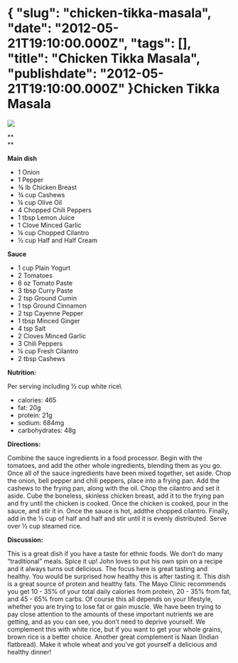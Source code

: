 {
    "slug": "chicken-tikka-masala",
    "date": "2012-05-21T19:10:00.000Z",
    "tags": [],
    "title": "Chicken Tikka Masala",
    "publishdate": "2012-05-21T19:10:00.000Z"
}Chicken Tikka Masala
====================




![](http://media.tumblr.com/tumblr_m4dz5f1DxJ1rpksxf.png)

**\
**

<div id="ingredients-nutrition">

<div id="ingredients-nutrition-col">

**Main dish**

-   1 Onion
-   1 Pepper
-   ¾ lb Chicken Breast
-   ¾ cup Cashews
-   ¼ cup Olive Oil
-   4 Chopped Chili Peppers
-   1 tbsp Lemon Juice
-   1 Clove Minced Garlic
-   ¼ cup Chopped Cilantro
-   ½ cup Half and Half Cream

</div>

<div id="ingredients-nutrition-col">

**Sauce**

-   1 cup Plain Yogurt
-   2 Tomatoes
-   6 oz Tomato Paste
-   3 tbsp Curry Paste
-   2 tsp Ground Cumin
-   1 tsp Ground Cinnamon
-   2 tsp Cayenne Pepper
-   1 tbsp Minced Ginger
-   4 tsp Salt
-   2 Cloves Minced Garlic
-   3 Chili Peppers
-   ¼ cup Fresh Cilantro
-   2 tbsp Cashews

</div>

<div id="ingredients-nutrition-col">

**Nutrition:**

Per serving including ½ cup white rice\
-   calories: 465
-   fat: 20g
-   protein: 21g
-   sodium: 684mg
-   carbohydrates: 48g

</div>

</div>

**Directions:**

Combine the sauce ingredients in a food processor. Begin with the
tomatoes, and add the other whole ingredients, blending them as you go.
Once all of the sauce ingredients have been mixed together, set aside.
Chop the onion, bell pepper and chili peppers, place into a frying pan.
Add the cashews to the frying pan, along with the oil. Chop the cilantro
and set it aside. Cube the boneless, skinless chicken breast, add it to
the frying pan and fry until the chicken is cooked. Once the chicken is
cooked, pour in the sauce, and stir it in. Once the sauce is hot, addthe
chopped cilantro. Finally, add in the ½ cup of half and half and stir
until it is evenly distributed. Serve over ½ cup steamed rice.

**Discussion:**

This is a great dish if you have a taste for ethnic foods. We don’t do
many “traditional” meals. Spice it up! John loves to put his own spin on
a recipe and it always turns out delicious. The focus here is great
tasting and healthy. You would be surprised how healthy this is after
tasting it. This dish is a great source of protein and healthy fats. The
Mayo Clinic recommends you get 10 - 35% of your total daily calories
from protein, 20 - 35% from fat, and 45 - 65% from carbs. Of course this
all depends on your lifestyle, whether you are trying to lose fat or
gain muscle. We have been trying to pay close attention to the amounts
of these important nutrients we are getting, and as you can see, you
don’t need to deprive yourself. We complement this with white rice, but
if you want to get your whole grains, brown rice is a better choice.
Another great complement is Naan (Indian flatbread). Make it whole wheat
and you’ve got yourself a delicious and healthy dinner!

